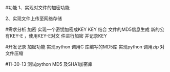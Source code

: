#功能
1、实现对文件的加密功能

2、实现文件上传至网络存储

#需求分析
加密
实现一个密钥加密成KEY KEY 结合 文件的MD5信息生成 新的公有KEY-E ，使用KEY-E对文
件进行加密 并记录KEY

#开发记录
加密功能
实现python 调用C 库编写的MD5库
实现python 调用zip 对文件压缩

#11-30-13
测试python MD5 及SHA1加密库
